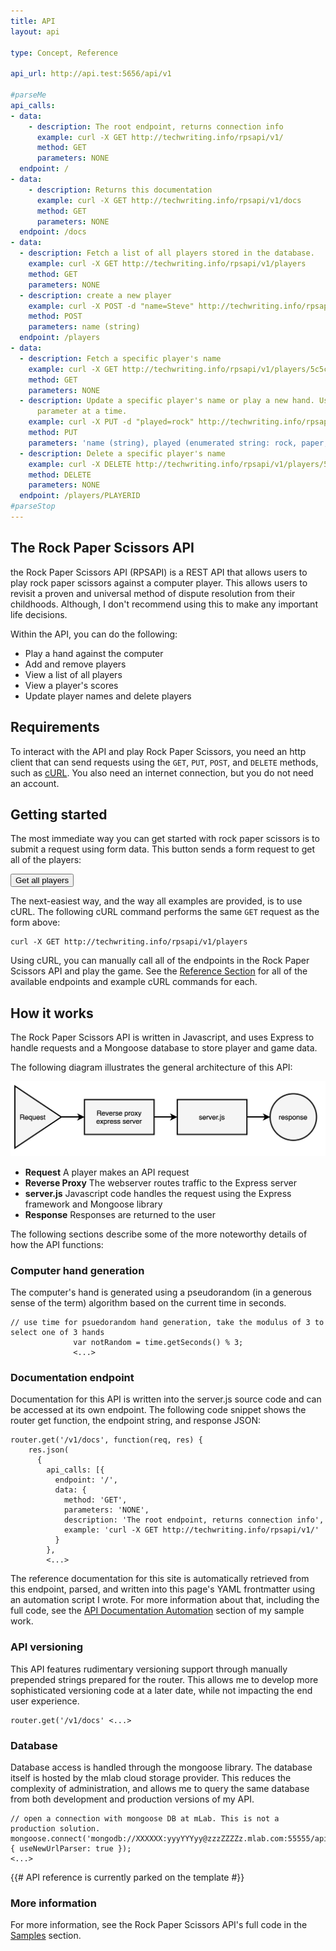 ```yaml
---
title: API
layout: api

type: Concept, Reference

api_url: http://api.test:5656/api/v1

#parseMe
api_calls:
- data:
    - description: The root endpoint, returns connection info
      example: curl -X GET http://techwriting.info/rpsapi/v1/
      method: GET
      parameters: NONE
  endpoint: /
- data:
    - description: Returns this documentation
      example: curl -X GET http://techwriting.info/rpsapi/v1/docs
      method: GET
      parameters: NONE
  endpoint: /docs
- data:
  - description: Fetch a list of all players stored in the database.
    example: curl -X GET http://techwriting.info/rpsapi/v1/players
    method: GET
    parameters: NONE
  - description: create a new player
    example: curl -X POST -d "name=Steve" http://techwriting.info/rpsapi/v1/players
    method: POST
    parameters: name (string)
  endpoint: /players
- data:
  - description: Fetch a specific player's name
    example: curl -X GET http://techwriting.info/rpsapi/v1/players/5c5cc956608ab82cb789da6b
    method: GET
    parameters: NONE
  - description: Update a specific player's name or play a new hand. Use only one
      parameter at a time.
    example: curl -X PUT -d "played=rock" http://techwriting.info/rpsapi/v1/players/5c5cc956608ab82cb789da6b
    method: PUT
    parameters: 'name (string), played (enumerated string: rock, paper, scissors)'
  - description: Delete a specific player's name
    example: curl -X DELETE http://techwriting.info/rpsapi/v1/players/5c5cc956608ab82cb789da6b
    method: DELETE
    parameters: NONE
  endpoint: /players/PLAYERID
#parseStop
---
```


## The Rock Paper Scissors API

the Rock Paper Scissors API (RPSAPI) is a REST API that allows users to play rock paper scissors against a computer player. This allows users to revisit a proven and universal method of dispute resolution from their childhoods. Although, I don't recommend using this to make any important life decisions.

Within the API, you can do the following:

* Play a hand against the computer
* Add and remove players
* View a list of all players
* View a player's scores
* Update player names and delete players

## Requirements

To interact with the API and play Rock Paper Scissors, you need an http client that can send requests using the `GET`, `PUT`, `POST`, and `DELETE` methods, such as [cURL](https://curl.haxx.se). You also need an internet connection, but you do not need an account.

## Getting started

The most immediate way you can get started with rock paper scissors is to submit a request using form data. This button sends a form request to get all of the players:

<form class="getPlayers" action="http://techwriting.info/rpsapi/v1/players/" method="get">
  <input class="getPlayersButton" type="submit" name="submit" value="Get all players"/>
</form>

The next-easiest way, and the way all examples are provided, is to use cURL. The following cURL command performs the same `GET` request as the form above:

    curl -X GET http://techwriting.info/rpsapi/v1/players

Using cURL, you can manually call all of the endpoints in the Rock Paper Scissors API and play the game. See the [Reference Section](#api_reference) for all of the available endpoints and example cURL commands for each.

## How it works

The Rock Paper Scissors API is written in Javascript, and uses Express to handle requests and a Mongoose database to store player and game data.

The following diagram illustrates the general architecture of this API:

![Diagram showing API traffic flow](/assets/img/traffic.png)

* **Request** A player makes an API request
* **Reverse Proxy** The webserver routes traffic to the Express server
* **server.js** Javascript code handles the request using the Express framework and Mongoose library
* **Response** Responses are returned to the user

The following sections describe some of the more noteworthy details of how the API functions:

### Computer hand generation

The computer's hand is generated using a pseudorandom (in a generous sense of the term) algorithm based on the current time in seconds.

```
// use time for psuedorandom hand generation, take the modulus of 3 to select one of 3 hands
              var notRandom = time.getSeconds() % 3;
              <...>
```

### Documentation endpoint

Documentation for this API is written into the server.js source code and can be accessed at its own endpoint. The following code snippet shows the router get function, the endpoint string, and response JSON:

```
router.get('/v1/docs', function(req, res) {
    res.json(
      {
        api_calls: [{
          endpoint: '/',
          data: {
            method: 'GET',
            parameters: 'NONE',
            description: 'The root endpoint, returns connection info',
            example: 'curl -X GET http://techwriting.info/rpsapi/v1/'
          }
        },
        <...>
```

The reference documentation for this site is automatically retrieved from this endpoint, parsed, and written into this page's YAML frontmatter using an automation script I wrote. For more information about that, including the full code, see the [API Documentation Automation](/samples/code/api-documentation-automation) section of my sample work.

### API versioning

This API features rudimentary versioning support through manually prepended strings prepared for the router. This allows me to develop more sophisticated versioning code at a later date, while not impacting the end user experience.

```
router.get('/v1/docs' <...>
```

### Database

Database access is handled through the mongoose library. The database itself is hosted by the mlab cloud storage provider. This reduces the complexity of administration, and allows me to query the same database from both development and production versions of my API.

```
// open a connection with mongoose DB at mLab. This is not a production solution.
mongoose.connect('mongodb://XXXXXX:yyyYYYyy@zzzZZZZz.mlab.com:55555/api', { useNewUrlParser: true });
<...>
```

{{# API reference is currently parked on the template #}}

### More information

For more information, see the Rock Paper Scissors API's full code in the [Samples](/samples/code/rock-paper-scissors-api) section.
